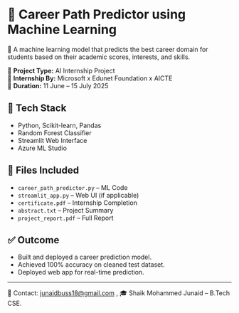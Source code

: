 # 🎯 Career Path Predictor using Machine Learning

🚀 A machine learning model that predicts the best career domain for students based on their academic scores, interests, and skills.

🧠 **Project Type:** AI Internship Project  
🏢 **Internship By:** Microsoft x Edunet Foundation x AICTE  
📅 **Duration:** 11 June – 15 July 2025

## 🔧 Tech Stack
- Python, Scikit-learn, Pandas
- Random Forest Classifier
- Streamlit Web Interface
- Azure ML Studio

## 📂 Files Included
- `career_path_predictor.py` – ML Code
- `streamlit_app.py` – Web UI (if applicable)
- `certificate.pdf` – Internship Completion
- `abstract.txt` – Project Summary
- `project_report.pdf` – Full Report

## ✅ Outcome
- Built and deployed a career prediction model.
- Achieved 100% accuracy on cleaned test dataset.
- Deployed web app for real-time prediction.

---

📧 Contact: junaidbuss18@gmail.com , 
🎓 Shaik Mohammed Junaid – B.Tech CSE.
